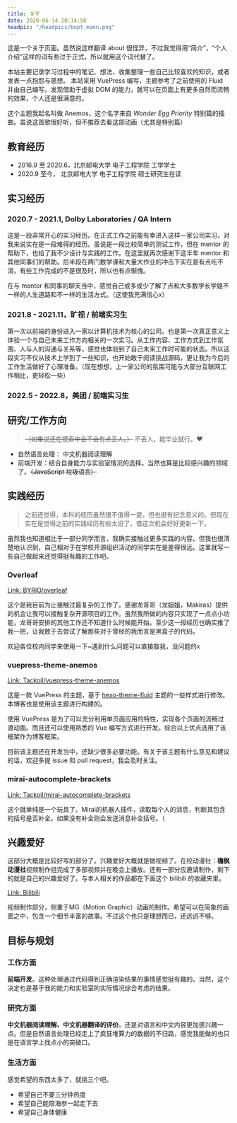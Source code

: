 ```yaml
---
title: 关于
date: 2020-06-14 20:14:50
headpic: "/headpics/bupt_mann.png"
---
```


这是一个关于页面。虽然说这样翻译 about 很怪异，不过我觉得用“简介”，“个人介绍”这样的词有些过于正式，所以就用这个词代替了。

本站主要记录学习过程中的笔记、想法，收集整理一些自己比较喜欢的知识，或者发表一点抱怨与感想。
本站采用 VuePress 编写，主题参考了之前使用的 Fluid 并由自己编写。发现借助于虚拟 DOM 的能力，就可以在页面上有更多自然而流畅的效果，个人还是很满意的。

这个主题我起名叫做 Anemos，这个名字来自 *Wonder Egg Priority* 特别篇的插曲。虽说这首歌很好听，但不推荐去看这部动画（尤其是特别篇）

## 教育经历

- 2016.9 至 2020.6，北京邮电大学 电子工程学院 工学学士
- 2020.9 至今，     北京邮电大学 电子工程学院 硕士研究生在读

## 实习经历

### 2020.7 - 2021.1, Dolby Laboratories /  QA Intern

这是一段非常开心的实习经历。在正式工作之前能有幸进入这样一家公司实习，对我来说实在是一段难得的经历。虽说是一段比较简单的测试工作，但在 mentor 的帮助下，也给了我不少设计与实践的工作。在这里就再次感谢下这半年 mentor 和其他同事们的帮助。后半段在两门数学课和大量大作业的冲击下实在是有点吃不消，有些工作完成的不是很及时，所以也有点惭愧。

在与 mentor 和同事的聊天当中，感觉自己或多或少了解了点和大多数学长学姐不一样的人生道路和不一样的生活方式。（这使我充满信心x）

### 2021.8 - 2021.11，旷视 / 前端实习生

第一次以前端的身份进入一家以计算机技术为核心的公司。也是第一次真正意义上体验一个与自己未来工作方向相关的一次实习。从工作内容、工作方式到工作氛围、人与人的沟通与关系等，感觉也体验到了自己未来工作时可能的状态。所以这段实习不仅从技术上学到了一些知识，也开始敢于阅读挑战源码，更让我为今后的工作生活做好了心理准备。（现在想想，上一家公司的氛围可能与大部分互联网工作相比，更轻松一些）

### 2022.5 - 2022.8，美团 / 前端实习生



## 研究/工作方向

> ~~（如果说还在摸索中会不会有点丢人。）~~ 不丢人，能毕业就行。❤️

- 自然语言处理： 中文机器阅读理解
- 前端开发：结合自身能力与实验室情况的选择。当然也算是比较感兴趣的领域了。~~（JavaScript 垃圾语言）~~


## 实践经历

> 之前还觉得，本科的经历虽然很不值得一提，但也挺有纪念意义的。但现在实在是觉得之前的实践经历有些太旧了，借这次机会好好更新一下。

虽然我也知道相比于一部分同学而言，我确实接触过更多实践的内容。但我也很清楚地认识到，自己相对于在学校开源组织活动的同学实在是差得很远。这里就写一些自己做起来还觉得挺有趣的工作吧。

### Overleaf

[Link: BYRIO/overleaf](https://github.com/BYRIO/overleaf)

这个是我目前为止接触过最复杂的工作了。感谢龙哥哥（龙姐姐，Makiras）提供的机会让我可以接触复杂开源项目的工作。虽然我所做的内容只实现了一点点小功能，龙哥哥安排的其他工作还不知道什么时候能开始。至少这一段经历也确实推了我一把，让我敢于去尝试了解那些对于曾经的我而言是黑盒子的代码。

欢迎各位校内同学来使用一下~遇到什么问题可以直接敲我，没问题的x

### vuepress-theme-anemos

[Link: Tackoil/vuepress-theme-anemos](https://github.com/Tackoil/vuepress-theme-anemos)

这是一款 VuePress 的主题，基于 [hexo-theme-fluid](https://github.com/fluid-dev/hexo-theme-fluid) 主题的一些样式进行修改。本博客也是使用该主题进行构建的。

使用 VuePress 是为了可以充分利用单页面应用的特性，实现各个页面的流畅过渡动画。而且还可以使用熟悉的 Vue 编写方式进行开发。综合以上优点选用了该框架作为博客框架。

目前该主题还在开发当中，还缺少很多必要功能。有关于该主题有什么意见和建议的话，欢迎多提 issue 和 pull request，我会及时关注。

### mirai-autocomplete-brackets

[Link: Tackoil/mirai-autocomplete-brackets](https://github.com/Tackoil/mirai-autocomplete-brackets)

这个就单纯是一个玩具了。Mirai的机器人插件，读取每个人的消息，判断其包含的括号是否补全。如果没有补全则会发送消息补全括号。（

## 兴趣爱好

这部分大概是比较好写的部分了。兴趣爱好大概就是做视频了。在校动漫社：**檐枫动漫社**视频制作组完成了多部视频并在晚会上播放。还有一部分应邀请制作，剩下的就是自己的兴趣爱好了。与本人相关的作品都在下面这个 bilibili 的收藏夹里。

[Link: Bilibili](https://space.bilibili.com/1760844/favlist?fid=47192744)

视频制作部分，侧重于MG（Motion Graphic）动画的制作。希望可以在简象的画面之中，包含一个细节丰富的故事。不过这个也只是理想而已，还远远不够。

## 目标与规划

### 工作方面

**前端开发**。这种处理通过代码得到正确渲染结果的事情感觉挺有趣的。当然，这个决定也是基于我的能力和实验室的实际情况综合考虑的结果。

### 研究方面

**中文机器阅读理解、中文机器翻译的评价**。还是对语言和中文内容更加感兴趣一点。但是自然语言处理已经走上了疯狂堆算力的数据的不归路，感觉我能做的也只是在语言学上找点小的突破口。

### 生活方面

感觉希望的东西太多了，就挑三个吧。

- 希望自己不要三分钟热度
- 希望自己能陪海参一起走下去
- 希望自己身体健康